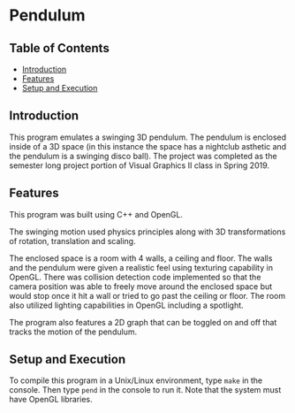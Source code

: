 # Pendulum

## Table of Contents
* [Introduction](#introduction)
* [Features](#features)
* [Setup and Execution](#setup-and-execution)


## Introduction
This program emulates a swinging 3D pendulum. The pendulum is enclosed inside of a 3D space (in this instance the space has a nightclub asthetic and the pendulum is a swinging disco ball). The project was completed as the semester long project portion of Visual Graphics II class in Spring 2019. 


## Features
This program was built using C++ and OpenGL. 

The swinging motion used physics principles along with 3D transformations of rotation, translation and scaling.

The enclosed space is a room with 4 walls, a ceiling and floor. The walls and the pendulum were given a realistic feel using texturing capability in OpenGL. There was collision detection code implemented so that the camera position was able to freely move around the enclosed space but would stop once it hit a wall or tried to go past the ceiling or floor. The room also utilized lighting capabilities in OpenGL including a spotlight.

The program also features a 2D graph that can be toggled on and off that tracks the motion of the pendulum. 


## Setup and Execution
To compile this program in a Unix/Linux environment, type `make` in the console. Then type `pend` in the console to run it. Note that the system must have OpenGL libraries.



